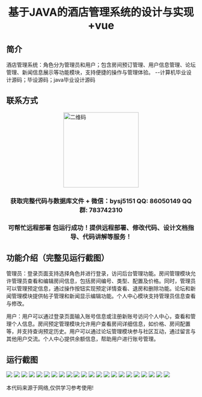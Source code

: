 <p><h1 align="center">基于JAVA的酒店管理系统的设计与实现+vue</h1></p>

## 简介
酒店管理系统：角色分为管理员和用户；包含房间预订管理、用户信息管理、论坛管理、新闻信息展示等功能模块，支持便捷的操作与管理体验。    --计算机毕业设计源码；毕设源码；java毕业设计源码


## 联系方式
<img src="https://bs-1329754181.cos.ap-shanghai.myqcloud.com/wx.jpg" alt="二维码" style="display: block; margin: 0 auto;" width="200px">
<p><h3 align="center">获取完整代码与数据库文件 + 微信：bysj5151 QQ: 86050149 QQ群: 783742310</h3></p>
<p><h3 align="center">可帮忙远程部署 包运行成功！提供远程部署、修改代码、设计文档指导、代码讲解等服务！</h3></p>

## 功能介绍（完整见运行截图）
管理员：登录页面支持选择角色并进行登录，访问后台管理功能。房间管理模块允许管理员查看和编辑房间信息，包括房间编号、类型、配置及价格。同时，管理员可以管理预定信息，通过操作按钮实现预定详情查看、退房和删除功能。论坛和新闻管理模块提供帖子管理和新闻显示编辑功能。个人中心模块支持管理员信息查看与修改。

用户：用户可以通过登录页面输入账号信息或注册新账号访问个人中心，查看和管理个人信息。房间预定管理模块允许用户查看房间详细信息，如价格、房间配置等，并支持查询预定历史。用户可以通过论坛管理模块参与社区互动，通过留言与其他用户交流。个人中心提供余额信息，帮助用户进行账号管理。


## 运行截图
![](https://bs-1329754181.cos.ap-shanghai.myqcloud.com/ssm/HotelManagementSystem/img/001.jpg)
![](https://bs-1329754181.cos.ap-shanghai.myqcloud.com/ssm/HotelManagementSystem/img/002.jpg)
![](https://bs-1329754181.cos.ap-shanghai.myqcloud.com/ssm/HotelManagementSystem/img/003.jpg)
![](https://bs-1329754181.cos.ap-shanghai.myqcloud.com/ssm/HotelManagementSystem/img/004.jpg)
![](https://bs-1329754181.cos.ap-shanghai.myqcloud.com/ssm/HotelManagementSystem/img/005.jpg)
![](https://bs-1329754181.cos.ap-shanghai.myqcloud.com/ssm/HotelManagementSystem/img/006.jpg)
![](https://bs-1329754181.cos.ap-shanghai.myqcloud.com/ssm/HotelManagementSystem/img/007.jpg)
![](https://bs-1329754181.cos.ap-shanghai.myqcloud.com/ssm/HotelManagementSystem/img/008.jpg)
![](https://bs-1329754181.cos.ap-shanghai.myqcloud.com/ssm/HotelManagementSystem/img/009.jpg)
![](https://bs-1329754181.cos.ap-shanghai.myqcloud.com/ssm/HotelManagementSystem/img/010.jpg)
![](https://bs-1329754181.cos.ap-shanghai.myqcloud.com/ssm/HotelManagementSystem/img/011.jpg)
![](https://bs-1329754181.cos.ap-shanghai.myqcloud.com/ssm/HotelManagementSystem/img/012.jpg)
![](https://bs-1329754181.cos.ap-shanghai.myqcloud.com/ssm/HotelManagementSystem/img/013.jpg)
![](https://bs-1329754181.cos.ap-shanghai.myqcloud.com/ssm/HotelManagementSystem/img/014.jpg)
![](https://bs-1329754181.cos.ap-shanghai.myqcloud.com/ssm/HotelManagementSystem/img/015.jpg)
![](https://bs-1329754181.cos.ap-shanghai.myqcloud.com/ssm/HotelManagementSystem/img/016.jpg)
![](https://bs-1329754181.cos.ap-shanghai.myqcloud.com/ssm/HotelManagementSystem/img/017.jpg)
![](https://bs-1329754181.cos.ap-shanghai.myqcloud.com/ssm/HotelManagementSystem/img/018.jpg)
![](https://bs-1329754181.cos.ap-shanghai.myqcloud.com/ssm/HotelManagementSystem/img/019.jpg)
![](https://bs-1329754181.cos.ap-shanghai.myqcloud.com/ssm/HotelManagementSystem/img/020.jpg)
![](https://bs-1329754181.cos.ap-shanghai.myqcloud.com/ssm/HotelManagementSystem/img/021.jpg)
![](https://bs-1329754181.cos.ap-shanghai.myqcloud.com/ssm/HotelManagementSystem/img/022.jpg)

<p>本代码来源于网络,仅供学习参考使用!</p>

